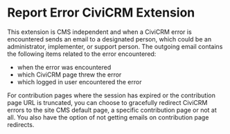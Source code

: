 Report Error CiviCRM Extension
==============================

This extension is CMS independent and when a CiviCRM error is
encountered sends an email to a designated person, which could be an administrator, implementer, or support person. The outgoing email contains the following items related to the error encountered:

* when the error was encountered
* which CiviCRM page threw the error 
* which logged in user encountered the error

For contribution pages where the session has expired or the contribution
page URL is truncated, you can choose to gracefully redirect CiviCRM
errors to the site CMS default page, a specific contribution page or not
at all. You also have the option of not getting emails on contribution
page redirects.
